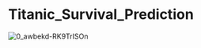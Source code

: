 # Titanic_Survival_Prediction
![0_awbekd-RK9TrISOn](https://github.com/GOVARDAN-N-A/BI-Titanic_Survival_Prediction/assets/132485986/4030b342-24b4-4366-80ba-c1ac9e47c987)

